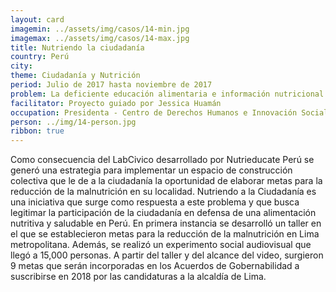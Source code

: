 ```yaml
---
layout: card
imagemin: ../assets/img/casos/14-min.jpg
imagemax: ../assets/img/casos/14-max.jpg
title: Nutriendo la ciudadanía
country: Perú
city:
theme: Ciudadanía y Nutrición
period: Julio de 2017 hasta noviembre de 2017
problem: La deficiente educación alimentaria e información nutricional implica una violación de los derechos de los consumidores de alimentos procesados, teniendo un efecto negativo en la salud de estos
facilitator: Proyecto guiado por Jessica Huamán
occupation: Presidenta - Centro de Derechos Humanos e Innovación Social
person: ../img/14-person.jpg
ribbon: true
---
```


Como consecuencia del LabCivico desarrollado por Nutrieducate Perú se generó una estrategia para implementar un espacio de construcción colectiva que le de a la ciudadanía la oportunidad de elaborar metas para la reducción de la malnutrición en su localidad. Nutriendo a la Ciudadanía es una iniciativa que surge como respuesta a este problema y que busca legitimar la participación de la ciudadanía en defensa de una alimentación nutritiva y saludable en Perú. En primera instancia se desarrolló un taller en el que se establecieron metas para la reducción de la malnutrición en Lima metropolitana. Además, se realizó un experimento social audiovisual que llegó a 15,000 personas. A partir del taller y del alcance del video, surgieron 9 metas que serán incorporadas en los Acuerdos de Gobernabilidad a suscribirse en 2018 por las candidaturas a la alcaldía de Lima.
